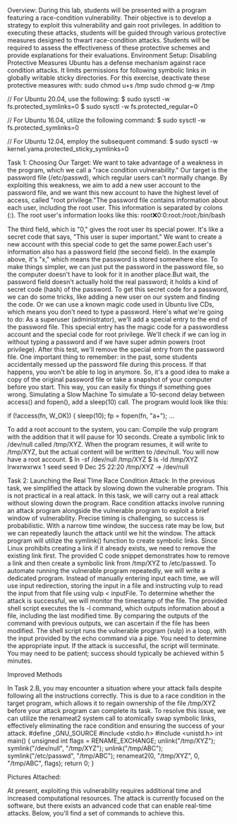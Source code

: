 Overview:
During this lab, students will be presented with a program featuring a race-condition vulnerability. Their objective is to develop a strategy to exploit this vulnerability and gain root privileges. In addition to executing these attacks, students will be guided through various protective measures designed to thwart race-condition attacks. Students will be required to assess the effectiveness of these protective schemes and provide explanations for their evaluations.
Environment Setup:
Disabling Protective Measures
Ubuntu has a defense mechanism against race condition attacks. It limits permissions for following symbolic links in globally writable sticky directories. For this exercise, deactivate these protective measures with:
sudo chmod u+s /tmp
sudo chmod g-w /tmp


// For Ubuntu 20.04, use the following:
$ sudo sysctl -w fs.protected_symlinks=0
$ sudo sysctl -w fs.protected_regular=0

// For Ubuntu 16.04, utilize the following command:
$ sudo sysctl -w fs.protected_symlinks=0


// For Ubuntu 12.04, employ the subsequent command:
$ sudo sysctl -w kernel.yama.protected_sticky_symlinks=0


Task 1: Choosing Our Target:
We want to take advantage of a weakness in the program, which we call a "race condition vulnerability." Our target is the password file (/etc/passwd), which regular users can't normally change. By exploiting this weakness, we aim to add a new user account to the password file, and we want this new account to have the highest level of access, called "root privilege."The password file contains information about each user, including the root user. This information is separated by colons (:). The root user's information looks like this:
root:x:0:0:root:/root:/bin/bash

The third field, which is "0," gives the root user its special power. It's like a secret code that says, "This user is super important." We want to create a new account with this special code to get the same power.Each user's information also has a password field (the second field). In the example above, it's "x," which means the password is stored somewhere else. To make things simpler, we can just put the password in the password file, so the computer doesn't have to look for it in another place.But wait, the password field doesn't actually hold the real password; it holds a kind of secret code (hash) of the password. To get this secret code for a password, we can do some tricks, like adding a new user on our system and finding the code. Or we can use a known magic code used in Ubuntu live CDs, which means you don't need to type a password.
Here's what we're going to do:
As a superuser (administrator), we'll add a special entry to the end of the password file.
This special entry has the magic code for a passwordless account and the special code for root privilege.
We'll check if we can log in without typing a password and if we have super admin powers (root privilege).
After this test, we'll remove the special entry from the password file.
One important thing to remember: in the past, some students accidentally messed up the password file during this process. If that happens, you won't be able to log in anymore. So, it's a good idea to make a copy of the original password file or take a snapshot of your computer before you start. This way, you can easily fix things if something goes wrong.
Simulating a Slow Machine
To simulate a 10-second delay between access() and fopen(), add a sleep(10) call. The program would look like this:

if (!access(fn, W_OK)) { sleep(10); fp = fopen(fn, "a+"); ...

To add a root account to the system, you can:
Compile the vulp program with the addition that it will pause for 10 seconds.
Create a symbolic link to /dev/null called /tmp/XYZ.
When the program resumes, it will write to /tmp/XYZ, but the actual content will be written to /dev/null.
You will now have a root account.
$ ln -sf /dev/null /tmp/XYZ $ ls -ld /tmp/XYZ
lrwxrwxrwx 1 seed seed 9 Dec 25 22:20 /tmp/XYZ -> /dev/null

Task 2: Launching the Real TIme Race Condition Attack:
In the previous task, we simplified the attack by slowing down the vulnerable program. This is not practical in a real attack. In this task, we will carry out a real attack without slowing down the program.
Race condition attacks involve running an attack program alongside the vulnerable program to exploit a brief window of vulnerability. Precise timing is challenging, so success is probabilistic. With a narrow time window, the success rate may be low, but we can repeatedly launch the attack until we hit the window.
The attack program will utilize the symlink() function to create symbolic links. Since Linux prohibits creating a link if it already exists, we need to remove the existing link first. The provided C code snippet demonstrates how to remove a link and then create a symbolic link from /tmp/XYZ to /etc/passwd.
To automate running the vulnerable program repeatedly, we will write a dedicated program. Instead of manually entering input each time, we will use input redirection, storing the input in a file and instructing vulp to read the input from that file using vulp < inputFile.
To determine whether the attack is successful, we will monitor the timestamp of the file. The provided shell script executes the ls -l command, which outputs information about a file, including the last modified time. By comparing the outputs of the command with previous outputs, we can ascertain if the file has been modified.
The shell script runs the vulnerable program (vulp) in a loop, with the input provided by the echo command via a pipe. You need to determine the appropriate input. If the attack is successful, the script will terminate. You may need to be patient; success should typically be achieved within 5 minutes.

Improved Methods 

In Task 2.B, you may encounter a situation where your attack fails despite following all the instructions correctly. This is due to a race condition in the target program, which allows it to regain ownership of the file /tmp/XYZ before your attack program can complete its task. To resolve this issue, we can utilize the renameat2 system call to atomically swap symbolic links, effectively eliminating the race condition and ensuring the success of your attack.
#define _GNU_SOURCE
#include <stdio.h> #include <unistd.h> int main()
{ unsigned int flags = RENAME_EXCHANGE;
unlink("/tmp/XYZ"); symlink("/dev/null",	"/tmp/XYZ"); unlink("/tmp/ABC"); symlink("/etc/passwd", "/tmp/ABC");
renameat2(0, "/tmp/XYZ", 0, "/tmp/ABC", flags);
return 0;
}

Pictures Attached:


At present, exploiting this vulnerability requires additional time and increased computational resources. The attack is currently focused on the software, but there exists an advanced code that can enable real-time attacks. Below, you'll find a set of commands to achieve this.


